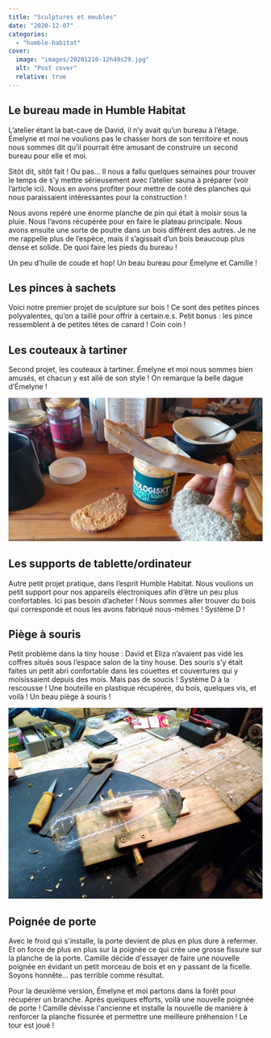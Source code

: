 ```yaml
---
title: "Sculptures et meubles"
date: "2020-12-07"
categories: 
  - "humble-habitat"
cover:
  image: "images/20201210-12h49s29.jpg"
  alt: "Post cover"
  relative: true
---
```


## Le bureau made in Humble Habitat

L’atelier étant la bat-cave de David, il n’y avait qu’un bureau à l’étage. Émelyne et moi ne voulions pas le chasser hors de son territoire et nous nous sommes dit qu’il pourrait être amusant de construire un second bureau pour elle et moi.

Sitôt dit, sitôt fait ! Ou pas… Il nous a fallu quelques semaines pour trouver le temps de s’y mettre sérieusement avec l’atelier sauna à préparer (voir l’article ici). Nous en avons profiter pour mettre de coté des planches qui nous paraissaient intéressantes pour la construction !

Nous avons repéré une énorme planche de pin qui était à moisir sous la pluie. Nous l’avons récupérée pour en faire le plateau principale. Nous avons ensuite une sorte de poutre dans un bois différent des autres. Je ne me rappelle plus de l’espèce, mais il s’agissait d’un bois beaucoup plus dense et solide. De quoi faire les pieds du bureau !

Un peu d’huile de coude et hop! Un beau bureau pour Émelyne et Camille !

## Les pinces à sachets

Voici notre premier projet de sculpture sur bois ! Ce sont des petites pinces polyvalentes, qu’on a taillé pour offrir à certain.e.s. Petit bonus : les pince ressemblent à de petites têtes de canard ! Coin coin !

## Les couteaux à tartiner

Second projet, les couteaux à tartiner. Émelyne et moi nous sommes bien amusés, et chacun y est allé de son style ! On remarque la belle dague d’Émelyne !

![](images/20210121-19h38s47.jpeg)

## Les supports de tablette/ordinateur

Autre petit projet pratique, dans l’esprit Humble Habitat. Nous voulions un petit support pour nos appareils électroniques afin d’être un peu plus confortables. Ici pas besoin d’acheter ! Nous sommes aller trouver du bois qui corresponde et nous les avons fabriqué nous-mêmes ! Système D !

## Piège à souris

Petit problème dans la tiny house : David et Eliza n’avaient pas vidé les coffres situés sous l’espace salon de la tiny house. Des souris s’y était faites un petit abri confortable dans les couettes et couvertures qui y moisissaient depuis des mois. Mais pas de soucis ! Système D à la rescousse ! Une bouteille en plastique récupérée, du bois, quelques vis, et voilà ! Un beau piège à souris !

![](images/20201126-16h43s09.jpg)

## Poignée de porte

Avec le froid qui s'installe, la porte devient de plus en plus dure à refermer. Et on force de plus en plus sur la poignée ce qui crée une grosse fissure sur la planche de la porte. Camille décide d'essayer de faire une nouvelle poignée en évidant un petit morceau de bois et en y passant de la ficelle. Soyons honnête... pas terrible comme résultat.

Pour la deuxième version, Émelyne et moi partons dans la forêt pour récupérer un branche. Après quelques efforts, voilà une nouvelle poignée de porte ! Camille dévisse l'ancienne et installe la nouvelle de manière à renforcer la planche fissurée et permettre une meilleure préhension ! Le tour est joué !
